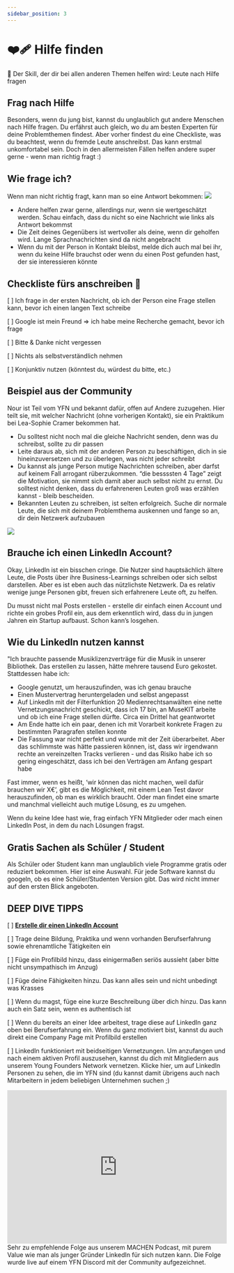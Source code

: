```yaml
---
sidebar_position: 3
---
```


# ❤️‍🩹 Hilfe finden

<Callout>
  📍 
Der Skill, der dir bei allen anderen Themen helfen wird: Leute nach Hilfe fragen
</Callout>

## Frag nach Hilfe

Besonders, wenn du jung bist, kannst du unglaublich gut andere Menschen nach Hilfe fragen. Du erfährst auch gleich, wo du am besten Experten für deine Problemthemen findest. Aber vorher findest du eine Checkliste, was du beachtest, wenn du fremde Leute anschreibst. Das kann erstmal unkomfortabel sein. Doch in den allermeisten Fällen helfen andere super gerne - wenn man richtig fragt :)

## Wie frage ich?

Wenn man nicht richtig fragt, kann man so eine Antwort bekommen:
<img src="/content/2-team-3-hilfe-finden.jpeg"/>
<Spacer/>

- Andere helfen zwar gerne, allerdings nur, wenn sie wertgeschätzt werden. Schau einfach, dass du nicht so eine Nachricht wie links als Antwort bekommst
- Die Zeit deines Gegenübers ist wertvoller als deine, wenn dir geholfen wird. Lange Sprachnachrichten sind da nicht angebracht
- Wenn du mit der Person in Kontakt bleibst, melde dich auch mal bei ihr, wenn du keine Hilfe brauchst oder wenn du einen Post gefunden hast, der sie interessieren könnte

## Checkliste fürs anschreiben 🫶

[ ] Ich frage in der ersten Nachricht, ob ich der Person eine Frage stellen kann, bevor ich einen langen Text schreibe

[ ] Google ist mein Freund ⇒ ich habe meine Recherche gemacht, bevor ich frage

[ ] Bitte & Danke nicht vergessen

[ ] Nichts als selbstverständlich nehmen

[ ] Konjunktiv nutzen (könntest du, würdest du bitte, etc.)

## Beispiel aus der Community

<ImageFloat text="Nour Idelbi & Joline Reker: Wir bauen eine App für einen sicheren Heimweg" source="/content/2-team-3-hilfe-finden-safe-space.png">
Nour ist Teil vom YFN und bekannt dafür, offen auf Andere zuzugehen. Hier teilt sie, mit welcher Nachricht (ohne vorherigen Kontakt), sie ein Praktikum bei Lea-Sophie Cramer bekommen hat.

- Du solltest nicht noch mal die gleiche Nachricht senden, denn was du schreibst, sollte zu dir passen
- Leite daraus ab, sich mit der anderen Person zu beschäftigen, dich in sie hineinzuversetzen und zu überlegen, was nicht jeder schreibt
- Du kannst als junge Person mutige Nachrichten schreiben, aber darfst auf keinem Fall arrogant rüberzukommen. “die bessssten 4 Tage” zeigt die Motivation, sie nimmt sich damit aber auch selbst nicht zu ernst. Du solltest nicht denken, dass du erfahreneren Leuten groß was erzählen kannst - bleib bescheiden.
- Bekannten Leuten zu schreiben, ist selten erfolgreich. Suche dir normale Leute, die sich mit deinem Problemthema auskennen und fange so an, dir dein Netzwerk aufzubauen

<Spacer/>
<img src="/content/2-team-3-hilfe-finden-lea.png"/>
</ImageFloat>

## Brauche ich einen LinkedIn Account?

Okay, LinkedIn ist ein bisschen cringe. Die Nutzer sind hauptsächlich ältere Leute, die Posts über ihre Business-Learnings schreiben oder sich selbst darstellen. Aber es ist eben auch das nützlichste Netzwerk. Da es relativ wenige junge Personen gibt, freuen sich erfahrenere Leute oft, zu helfen.

Du musst nicht mal Posts erstellen - erstelle dir einfach einen Account und richte ein grobes Profil ein, aus dem erkenntlich wird, dass du in jungen Jahren ein Startup aufbaust. Schon kann’s losgehen.

## Wie du LinkedIn nutzen kannst

<ImageFloat source="/content/2-team-3-hilfe-finden-leonard.jpeg" text="Leonard Darsow ist Co-Founder des YFN und hat davor ein Programm zum Hinzufügen von Musik zu Videos gebaut."/>
"Ich brauchte passende Musiklizenzverträge für die Musik in unserer Bibliothek. Das erstellen zu lassen, hätte mehrere tausend Euro gekostet. Stattdessen habe ich:

- Google genutzt, um herauszufinden, was ich genau brauche
- Einen Mustervertrag heruntergeladen und selbst angepasst
- Auf LinkedIn mit der Filterfunktion 20 Medienrechtsanwälten eine nette Vernetzungsnachricht geschickt, dass ich 17 bin, an MuseKIT arbeite und ob ich eine Frage stellen dürfte. Circa ein Drittel hat geantwortet
- Am Ende hatte ich ein paar, denen ich mit Vorarbeit konkrete Fragen zu bestimmten Paragrafen stellen konnte
- Die Fassung war nicht perfekt und wurde mit der Zeit überarbeitet. Aber das schlimmste was hätte passieren können, ist, dass wir irgendwann rechte an vereinzelten Tracks verlieren - und das Risiko habe ich so gering eingeschätzt, dass ich bei den Verträgen am Anfang gespart habe

Fast immer, wenn es heißt, ‘wir können das nicht machen, weil dafür brauchen wir X€’, gibt es die Möglichkeit, mit einem Lean Test davor herauszufinden, ob man es wirklich braucht. Oder man findet eine smarte und manchmal vielleicht auch mutige Lösung, es zu umgehen.

Wenn du keine Idee hast wie, frag einfach YFN Mitglieder oder mach einen LinkedIn Post, in dem du nach Lösungen fragst.

## Gratis Sachen als Schüler / Student

Als Schüler oder Student kann man unglaublich viele Programme gratis oder reduziert bekommen. Hier ist eine Auswahl.
Für jede Software kannst du googeln, ob es eine Schüler/Studenten Version gibt. Das wird nicht immer auf den ersten Blick angeboten.

<Grid>
<Tooltipp
  toolName="GitHub Education Pack"
  toolDescription="GitHub Education Pack"
  toolSource="https://education.github.com/pack"
  buttonText="Zur Website"
/>
<Tooltipp
  toolName="Webflow Website Builder"
  toolDescription="1 Jahr gratis"
  toolSource="https://webflow.com/"
  buttonText="Zur Website"
/>
</Grid>

## DEEP DIVE TIPPS
[ ] <ins>[**Erstelle dir einen LinkedIn Account**](https://www.linkedin.com/signup/cold-join?trk=guest_homepage-basic_nav-header-join)</ins>

[ ] Trage deine Bildung, Praktika und wenn vorhanden Berufserfahrung sowie ehrenamtliche Tätigkeiten ein

[ ] Füge ein Profilbild hinzu, dass einigermaßen seriös aussieht (aber bitte nicht unsympathisch im Anzug)

[ ] Füge deine Fähigkeiten hinzu. Das kann alles sein und nicht unbedingt was Krasses

[ ] Wenn du magst, füge eine kurze Beschreibung über dich hinzu. Das kann auch ein Satz sein, wenn es authentisch ist

[ ] Wenn du bereits an einer Idee arbeitest, trage diese auf LinkedIn ganz oben bei Berufserfahrung ein. Wenn du ganz motiviert bist, kannst du auch direkt eine Company Page mit Profilbild erstellen

[ ] LinkedIn funktioniert mit beidseitigen Vernetzungen. Um anzufangen und nach einem aktiven Profil auszusehen, kannst du dich mit Mitgliedern aus unserem Young Founders Network vernetzen. Klicke hier, um auf LinkedIn Personen zu sehen, die im YFN sind (du kannst damit übrigens auch nach Mitarbeitern in jedem beliebigen Unternehmen suchen ;)

<iframe src="https://open.spotify.com/embed/episode/5lUY1Yr4s3yQFhtPIYjlDL?utm_source=generator" width="100%" height="352" frameBorder="0" allowfullscreen="" allow="autoplay; clipboard-write; encrypted-media; fullscreen; picture-in-picture" loading="lazy"></iframe>

<Spacer/>
Sehr zu empfehlende Folge aus unserem MACHEN Podcast, mit purem Value wie man als junger Gründer LinkedIn für sich nutzen kann.
Die Folge wurde live auf einem YFN Discord mit der Community aufgezeichnet.